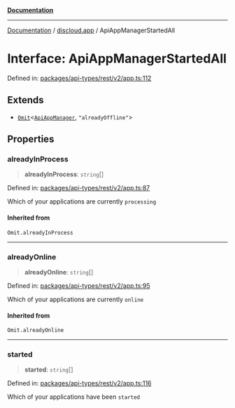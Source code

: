 [**Documentation**](../../README.md)

***

[Documentation](../../packages.md) / [discloud.app](../README.md) / ApiAppManagerStartedAll

# Interface: ApiAppManagerStartedAll

Defined in: [packages/api-types/rest/v2/app.ts:112](https://github.com/discloud/discloud.app/blob/5b4e3fe9c701f0b4f5ffa4246f463403d1e47fa1/packages/api-types/rest/v2/app.ts#L112)

## Extends

- [`Omit`](https://www.typescriptlang.org/docs/handbook/utility-types.html#omittype-keys)\<[`ApiAppManager`](ApiAppManager.md), `"alreadyOffline"`\>

## Properties

### alreadyInProcess

> **alreadyInProcess**: `string`[]

Defined in: [packages/api-types/rest/v2/app.ts:87](https://github.com/discloud/discloud.app/blob/5b4e3fe9c701f0b4f5ffa4246f463403d1e47fa1/packages/api-types/rest/v2/app.ts#L87)

Which of your applications are currently `processing`

#### Inherited from

`Omit.alreadyInProcess`

***

### alreadyOnline

> **alreadyOnline**: `string`[]

Defined in: [packages/api-types/rest/v2/app.ts:95](https://github.com/discloud/discloud.app/blob/5b4e3fe9c701f0b4f5ffa4246f463403d1e47fa1/packages/api-types/rest/v2/app.ts#L95)

Which of your applications are currently `online`

#### Inherited from

`Omit.alreadyOnline`

***

### started

> **started**: `string`[]

Defined in: [packages/api-types/rest/v2/app.ts:116](https://github.com/discloud/discloud.app/blob/5b4e3fe9c701f0b4f5ffa4246f463403d1e47fa1/packages/api-types/rest/v2/app.ts#L116)

Which of your applications have been `started`
